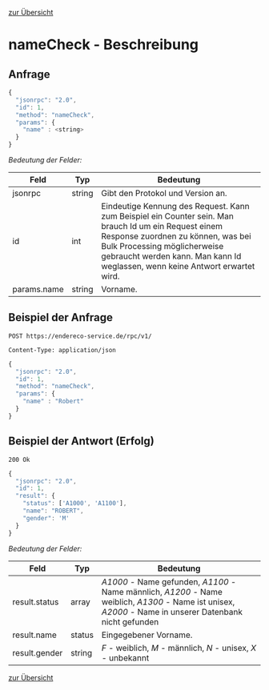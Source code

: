 [zur Übersicht](../readme.md)

# nameCheck - Beschreibung

## Anfrage

```javascript
{
  "jsonrpc": "2.0",
  "id": 1,
  "method": "nameCheck",
  "params": {
    "name" : <string>
  }  
}
```

*Bedeutung der Felder:*

| Feld | Typ | Bedeutung |
| ---- | --- | --------- |
| jsonrpc | string | Gibt den Protokol und Version an. |
| id | int | Eindeutige Kennung des Request. Kann zum Beispiel ein Counter sein. Man brauch Id um ein Request einem Response zuordnen zu können, was bei Bulk Processing möglicherweise gebraucht werden kann. Man kann Id weglassen, wenn keine Antwort erwartet wird. |
| params.name | string | Vorname. |

## Beispiel der Anfrage

```
POST https://endereco-service.de/rpc/v1/

Content-Type: application/json
```

```javascript
{
  "jsonrpc": "2.0",
  "id": 1,
  "method": "nameCheck",
  "params": {
    "name" : "Robert"
  }  
}
```

## Beispiel der Antwort (Erfolg)

```
200 Ok
```

```javascript
{
  "jsonrpc": "2.0",
  "id": 1,
  "result": {
    "status": ['A1000', 'A1100'],
    "name": "ROBERT",
    "gender": 'M'
  }
}
```

*Bedeutung der Felder:*

| Feld | Typ | Bedeutung |
| ---- | --- | --------- |
| result.status | array | *A1000* - Name gefunden, *A1100* - Name männlich, *A1200* - Name weiblich, *A1300* - Name ist unisex, *A2000* - Name in unserer Datenbank nicht gefunden |
| result.name | status | Eingegebener Vorname. |
| result.gender | string | *F* - weiblich, *M* - männlich, *N* - unisex, *X* - unbekannt |

[zur Übersicht](../readme.md)
